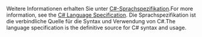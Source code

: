 <span data-ttu-id="4d974-101">Weitere Informationen erhalten Sie unter [C#-Sprachspezifikation](~/docs/csharp/language-reference/language-specification/index.md).</span><span class="sxs-lookup"><span data-stu-id="4d974-101">For more information, see the [C# Language Specification](~/docs/csharp/language-reference/language-specification/index.md).</span></span> <span data-ttu-id="4d974-102">Die Sprachspezifikation ist die verbindliche Quelle für die Syntax und Verwendung von C#.</span><span class="sxs-lookup"><span data-stu-id="4d974-102">The language specification is the definitive source for C# syntax and usage.</span></span>

